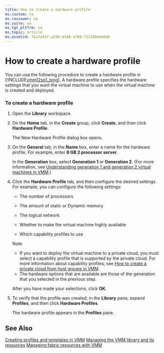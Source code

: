 ```yaml
---
title: How to create a hardware profile
ms.custom: na
ms.reviewer: na
ms.suite: na
ms.tgt_pltfrm: na
ms.topic: article
ms.assetid: 7ea7a41f-a294-43a8-a768-f11180ebebd6
---
```

# How to create a hardware profile
You can use the following procedure to create a hardware profile in [!INCLUDE[vmm12sp1_long](../Token/vmm12sp1_long_md.md)]. A hardware profile specifies the hardware settings that you want the virtual machine to use when the virtual machine is created and deployed.

### To create a hardware profile

1.  Open the **Library** workspace.

2.  On the **Home** tab, in the **Create** group, click **Create**, and then click **Hardware Profile**.

    The New Hardware Profile dialog box opens.

3.  On the **General** tab, in the **Name** box, enter a name for the hardware profile. For example, enter **8 GB 2 processor server**.

    In the **Generation** box, select **Generation 1** or **Generation 2**. \(For more information, see [Understanding generation 1 and generation 2 virtual machines in VMM](../Topic/Understanding-generation-1-and-generation-2-virtual-machines-in-VMM.md).\)

4.  Click the **Hardware Profile** tab, and then configure the desired settings. For example, you can configure the following settings:

    -   The number of processors

    -   The amount of static or Dynamic memory

    -   The logical network

    -   Whether to make the virtual machine highly available

    -   Which capability profiles to use

    > [!NOTE]
    > -   If you want to deploy the virtual machine to a private cloud, you must select a capability profile that is supported by the private cloud. For more information about capability profiles, see [How to create a private cloud from host groups in VMM](../Topic/How-to-create-a-private-cloud-from-host-groups-in-VMM.md).
    > -   The hardware options that are available are those of the generation that you selected in the previous step.

    After you have made your selections, click **OK**.

5.  To verify that the profile was created, in the **Library** pane, expand **Profiles**, and then click **Hardware Profiles**.

    The hardware profile appears in the **Profiles** pane.

## See Also
[Creating profiles and templates in VMM](../Topic/Creating-profiles-and-templates-in-VMM.md)
[Managing the VMM library and its resources](../Topic/Managing-the-VMM-library-and-its-resources.md)
[Managing fabric resources with VMM](../Topic/Managing-fabric-resources-with-VMM.md)

